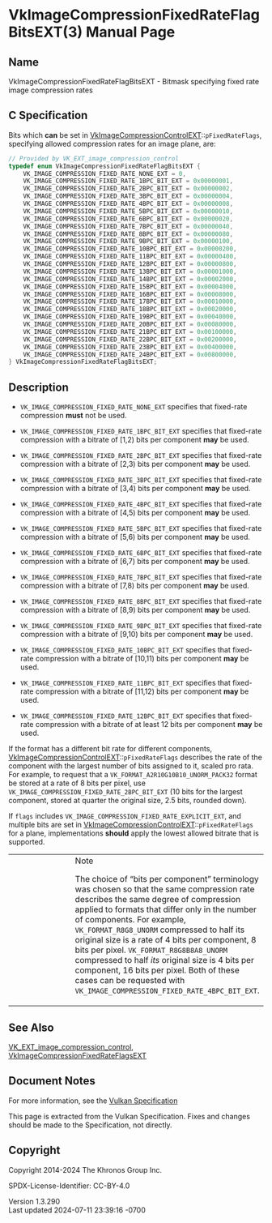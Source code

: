 # VkImageCompressionFixedRateFlagBitsEXT(3) Manual Page

## Name

VkImageCompressionFixedRateFlagBitsEXT - Bitmask specifying fixed rate
image compression rates



## <a href="#_c_specification" class="anchor"></a>C Specification

Bits which **can** be set in
[VkImageCompressionControlEXT](https://registry.khronos.org/vulkan/specs/1.3-extensions/man/html/VkImageCompressionControlEXT.html)::`pFixedRateFlags`,
specifying allowed compression rates for an image plane, are:

``` c
// Provided by VK_EXT_image_compression_control
typedef enum VkImageCompressionFixedRateFlagBitsEXT {
    VK_IMAGE_COMPRESSION_FIXED_RATE_NONE_EXT = 0,
    VK_IMAGE_COMPRESSION_FIXED_RATE_1BPC_BIT_EXT = 0x00000001,
    VK_IMAGE_COMPRESSION_FIXED_RATE_2BPC_BIT_EXT = 0x00000002,
    VK_IMAGE_COMPRESSION_FIXED_RATE_3BPC_BIT_EXT = 0x00000004,
    VK_IMAGE_COMPRESSION_FIXED_RATE_4BPC_BIT_EXT = 0x00000008,
    VK_IMAGE_COMPRESSION_FIXED_RATE_5BPC_BIT_EXT = 0x00000010,
    VK_IMAGE_COMPRESSION_FIXED_RATE_6BPC_BIT_EXT = 0x00000020,
    VK_IMAGE_COMPRESSION_FIXED_RATE_7BPC_BIT_EXT = 0x00000040,
    VK_IMAGE_COMPRESSION_FIXED_RATE_8BPC_BIT_EXT = 0x00000080,
    VK_IMAGE_COMPRESSION_FIXED_RATE_9BPC_BIT_EXT = 0x00000100,
    VK_IMAGE_COMPRESSION_FIXED_RATE_10BPC_BIT_EXT = 0x00000200,
    VK_IMAGE_COMPRESSION_FIXED_RATE_11BPC_BIT_EXT = 0x00000400,
    VK_IMAGE_COMPRESSION_FIXED_RATE_12BPC_BIT_EXT = 0x00000800,
    VK_IMAGE_COMPRESSION_FIXED_RATE_13BPC_BIT_EXT = 0x00001000,
    VK_IMAGE_COMPRESSION_FIXED_RATE_14BPC_BIT_EXT = 0x00002000,
    VK_IMAGE_COMPRESSION_FIXED_RATE_15BPC_BIT_EXT = 0x00004000,
    VK_IMAGE_COMPRESSION_FIXED_RATE_16BPC_BIT_EXT = 0x00008000,
    VK_IMAGE_COMPRESSION_FIXED_RATE_17BPC_BIT_EXT = 0x00010000,
    VK_IMAGE_COMPRESSION_FIXED_RATE_18BPC_BIT_EXT = 0x00020000,
    VK_IMAGE_COMPRESSION_FIXED_RATE_19BPC_BIT_EXT = 0x00040000,
    VK_IMAGE_COMPRESSION_FIXED_RATE_20BPC_BIT_EXT = 0x00080000,
    VK_IMAGE_COMPRESSION_FIXED_RATE_21BPC_BIT_EXT = 0x00100000,
    VK_IMAGE_COMPRESSION_FIXED_RATE_22BPC_BIT_EXT = 0x00200000,
    VK_IMAGE_COMPRESSION_FIXED_RATE_23BPC_BIT_EXT = 0x00400000,
    VK_IMAGE_COMPRESSION_FIXED_RATE_24BPC_BIT_EXT = 0x00800000,
} VkImageCompressionFixedRateFlagBitsEXT;
```

## <a href="#_description" class="anchor"></a>Description

- `VK_IMAGE_COMPRESSION_FIXED_RATE_NONE_EXT` specifies that fixed-rate
  compression **must** not be used.

- `VK_IMAGE_COMPRESSION_FIXED_RATE_1BPC_BIT_EXT` specifies that
  fixed-rate compression with a bitrate of \[1,2) bits per component
  **may** be used.

- `VK_IMAGE_COMPRESSION_FIXED_RATE_2BPC_BIT_EXT` specifies that
  fixed-rate compression with a bitrate of \[2,3) bits per component
  **may** be used.

- `VK_IMAGE_COMPRESSION_FIXED_RATE_3BPC_BIT_EXT` specifies that
  fixed-rate compression with a bitrate of \[3,4) bits per component
  **may** be used.

- `VK_IMAGE_COMPRESSION_FIXED_RATE_4BPC_BIT_EXT` specifies that
  fixed-rate compression with a bitrate of \[4,5) bits per component
  **may** be used.

- `VK_IMAGE_COMPRESSION_FIXED_RATE_5BPC_BIT_EXT` specifies that
  fixed-rate compression with a bitrate of \[5,6) bits per component
  **may** be used.

- `VK_IMAGE_COMPRESSION_FIXED_RATE_6BPC_BIT_EXT` specifies that
  fixed-rate compression with a bitrate of \[6,7) bits per component
  **may** be used.

- `VK_IMAGE_COMPRESSION_FIXED_RATE_7BPC_BIT_EXT` specifies that
  fixed-rate compression with a bitrate of \[7,8) bits per component
  **may** be used.

- `VK_IMAGE_COMPRESSION_FIXED_RATE_8BPC_BIT_EXT` specifies that
  fixed-rate compression with a bitrate of \[8,9) bits per component
  **may** be used.

- `VK_IMAGE_COMPRESSION_FIXED_RATE_9BPC_BIT_EXT` specifies that
  fixed-rate compression with a bitrate of \[9,10) bits per component
  **may** be used.

- `VK_IMAGE_COMPRESSION_FIXED_RATE_10BPC_BIT_EXT` specifies that
  fixed-rate compression with a bitrate of \[10,11) bits per component
  **may** be used.

- `VK_IMAGE_COMPRESSION_FIXED_RATE_11BPC_BIT_EXT` specifies that
  fixed-rate compression with a bitrate of \[11,12) bits per component
  **may** be used.

- `VK_IMAGE_COMPRESSION_FIXED_RATE_12BPC_BIT_EXT` specifies that
  fixed-rate compression with a bitrate of at least 12 bits per
  component **may** be used.

If the format has a different bit rate for different components,
[VkImageCompressionControlEXT](https://registry.khronos.org/vulkan/specs/1.3-extensions/man/html/VkImageCompressionControlEXT.html)::`pFixedRateFlags`
describes the rate of the component with the largest number of bits
assigned to it, scaled pro rata. For example, to request that a
`VK_FORMAT_A2R10G10B10_UNORM_PACK32` format be stored at a rate of 8
bits per pixel, use `VK_IMAGE_COMPRESSION_FIXED_RATE_2BPC_BIT_EXT` (10
bits for the largest component, stored at quarter the original size, 2.5
bits, rounded down).

If `flags` includes `VK_IMAGE_COMPRESSION_FIXED_RATE_EXPLICIT_EXT`, and
multiple bits are set in
[VkImageCompressionControlEXT](https://registry.khronos.org/vulkan/specs/1.3-extensions/man/html/VkImageCompressionControlEXT.html)::`pFixedRateFlags`
for a plane, implementations **should** apply the lowest allowed bitrate
that is supported.

<table>
<colgroup>
<col style="width: 50%" />
<col style="width: 50%" />
</colgroup>
<tbody>
<tr>
<td class="icon"><em></em></td>
<td class="content">Note
<p>The choice of “bits per component” terminology was chosen so that the
same compression rate describes the same degree of compression applied
to formats that differ only in the number of components. For example,
<code>VK_FORMAT_R8G8_UNORM</code> compressed to half its original size
is a rate of 4 bits per component, 8 bits per pixel.
<code>VK_FORMAT_R8G8B8A8_UNORM</code> compressed to half <em>its</em>
original size is 4 bits per component, 16 bits per pixel. Both of these
cases can be requested with
<code>VK_IMAGE_COMPRESSION_FIXED_RATE_4BPC_BIT_EXT</code>.</p></td>
</tr>
</tbody>
</table>

## <a href="#_see_also" class="anchor"></a>See Also

[VK_EXT_image_compression_control](https://registry.khronos.org/vulkan/specs/1.3-extensions/man/html/VK_EXT_image_compression_control.html),
[VkImageCompressionFixedRateFlagsEXT](https://registry.khronos.org/vulkan/specs/1.3-extensions/man/html/VkImageCompressionFixedRateFlagsEXT.html)

## <a href="#_document_notes" class="anchor"></a>Document Notes

For more information, see the <a
href="https://registry.khronos.org/vulkan/specs/1.3-extensions/html/vkspec.html#VkImageCompressionFixedRateFlagBitsEXT"
target="_blank" rel="noopener">Vulkan Specification</a>

This page is extracted from the Vulkan Specification. Fixes and changes
should be made to the Specification, not directly.

## <a href="#_copyright" class="anchor"></a>Copyright

Copyright 2014-2024 The Khronos Group Inc.

SPDX-License-Identifier: CC-BY-4.0

Version 1.3.290  
Last updated 2024-07-11 23:39:16 -0700
